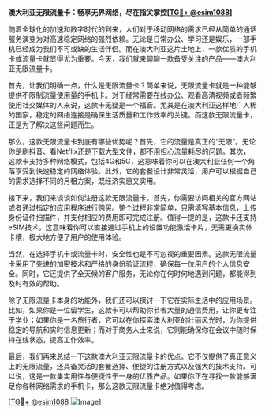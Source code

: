 **澳大利亚无限流量卡：畅享无界网络，尽在指尖掌控[[TG💪+ @esim1088](https://t.me/s/esim1088)]**

随着全球化的加速和数字时代的到来，人们对于移动网络的需求已经从简单的通话服务演变为对高速稳定网络的强烈依赖。无论是日常办公、学习还是娱乐，一部手机已经成为我们不可或缺的生活伴侣。而在澳大利亚这片土地上，一款优质的手机卡或流量卡就显得尤为重要。今天，我们就来聊聊一款备受关注的产品——澳大利亚无限流量卡。

首先，让我们明确一点，什么是无限流量卡？简单来说，无限流量卡就是一种能够提供不限制流量使用量的手机卡。对于经常需要在线办公、观看高清视频或者频繁使用社交媒体的人来说，这款卡无疑是一个福音。尤其是在澳大利亚这样地广人稀的国家，稳定的网络连接是确保生活质量和工作效率的关键。而这款无限流量卡，正是为了解决这些问题而生。

那么，这款无限流量卡到底有哪些优势呢？首先，它的流量是真正的“无限”。无论你是刷抖音、看Netflix还是下载大型文件，都不用担心流量耗尽的问题。其次，这款卡支持多种网络模式，包括4G和5G，这意味着你可以在澳大利亚任何一个角落享受到快速稳定的网络体验。此外，它的套餐设计非常灵活，用户可以根据自己的需求选择不同的月租方案，既经济实惠又实用。

接下来，我们来谈谈如何注册这款无限流量卡。首先，你需要访问相关的官方网站或者通过指定的应用程序进行购买。整个过程非常简单，只需填写基本信息，上传身份证件扫描件，并支付相应的费用即可完成注册。值得一提的是，这款卡还支持eSIM技术，这意味着你可以直接通过手机上的设置功能激活卡片，无需更换实体卡槽，极大地方便了用户的使用体验。

当然，在选择手机卡或流量卡时，安全性也是不可忽视的重要因素。这款无限流量卡采用了先进的加密技术和严格的身份验证流程，确保每一位用户的个人信息安全。同时，它还提供了全天候的客户服务，无论你在何时何地遇到问题，都能得到及时有效的帮助。

除了无限流量卡本身的功能外，我们还可以探讨一下它在实际生活中的应用场景。比如，如果你是一位留学生，这款卡可以帮助你节省大量的通信费用，让你更专注于学业；如果你是一名旅行者，它可以在你探索澳大利亚的壮丽风光时，为你提供稳定的导航和实时信息更新；而对于商务人士来说，它则能确保你在会议中随时保持在线状态，提高工作效率。

最后，我们再来总结一下这款澳大利亚无限流量卡的优点。它不仅提供了真正意义上的无限流量，还具备灵活的套餐选择、便捷的注册方式以及强大的技术支持。可以说，这是一款集实用性与便捷性于一身的优质产品。如果你正在寻找一款能够满足你各种网络需求的手机卡，那么这款无限流量卡绝对值得考虑。

[[TG💪+ @esim1088](https://t.me/s/esim1088) ![Image](https://i.postimg.cc/4NQfJmqS/Snipaste-2025-05-13-00-14-12.png)]
